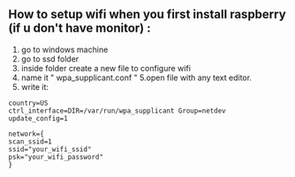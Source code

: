 How to setup wifi when you first install raspberry (if u don't have monitor) :
------------------------------------------------------------------------------
1. go to windows machine 
2. go to ssd folder
3. inside folder create a new file to configure wifi
4. name it " wpa_supplicant.conf "
5.open file with any text editor.
6. write it:
```
country=US
ctrl_interface=DIR=/var/run/wpa_supplicant Group=netdev
update_config=1

network={
scan_ssid=1
ssid="your_wifi_ssid"
psk="your_wifi_password"
}
```
